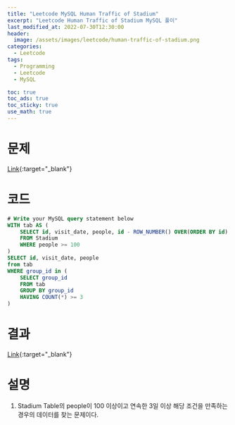 ```yaml
---
title: "Leetcode MySQL Human Traffic of Stadium"
excerpt: "Leetcode Human Traffic of Stadium MySQL 풀이"
last_modified_at: 2022-07-30T12:30:00
header:
  image: /assets/images/leetcode/human-traffic-of-stadium.png
categories:
  - Leetcode
tags:
  - Programming
  - Leetcode
  - MySQL

toc: true
toc_ads: true
toc_sticky: true
use_math: true
---
```

# 문제
[Link](https://leetcode.com/problems/human-traffic-of-stadium/){:target="_blank"}

# 코드
```sql
# Write your MySQL query statement below
WITH tab AS (
	SELECT id, visit_date, people, id - ROW_NUMBER() OVER(ORDER BY id) AS group_id
	FROM Stadium
	WHERE people >= 100 
)
SELECT id, visit_date, people
from tab 
WHERE group_id in (
	SELECT group_id
	FROM tab
	GROUP BY group_id
	HAVING COUNT(*) >= 3
)
```

# 결과
[Link](https://leetcode.com/submissions/detail/760995664/){:target="_blank"}

# 설명
1. Stadium Table의 people이 100 이상이고 연속한 3일 이상 해당 조건을 만족하는 경우의 데이터를 찾는 문제이다.